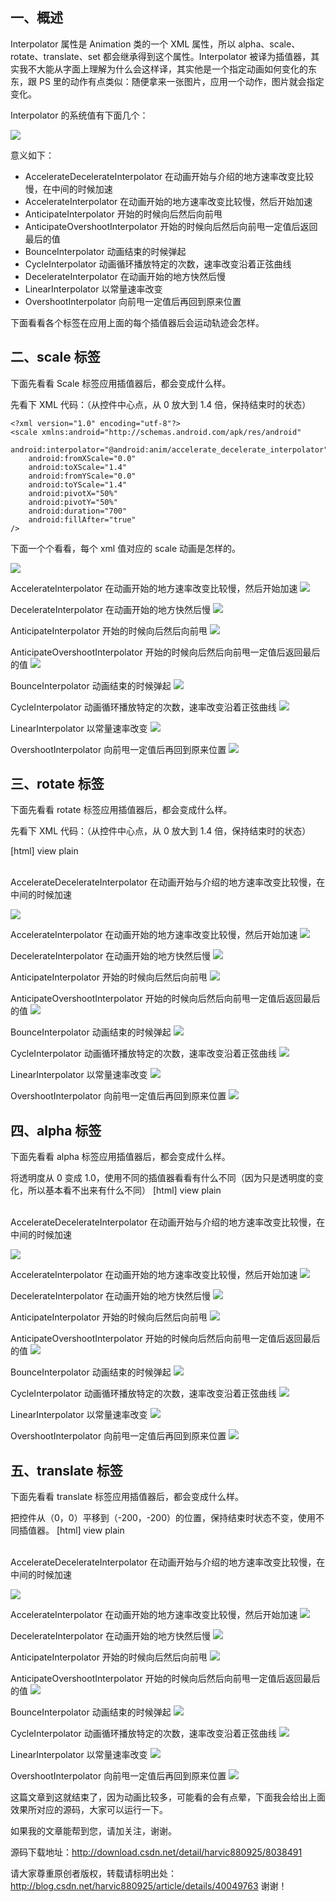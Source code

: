 ## 一、概述
Interpolator 属性是 Animation 类的一个 XML 属性，所以 alpha、scale、rotate、translate、set 都会继承得到这个属性。Interpolator 被译为插值器，其实我不大能从字面上理解为什么会这样译，其实他是一个指定动画如何变化的东东，跟 PS 里的动作有点类似：随便拿来一张图片，应用一个动作，图片就会指定变化。

Interpolator 的系统值有下面几个：

![](images/6.png)

意义如下：

- AccelerateDecelerateInterpolator   在动画开始与介绍的地方速率改变比较慢，在中间的时候加速
- AccelerateInterpolator                     在动画开始的地方速率改变比较慢，然后开始加速
- AnticipateInterpolator                      开始的时候向后然后向前甩
- AnticipateOvershootInterpolator     开始的时候向后然后向前甩一定值后返回最后的值
- BounceInterpolator                          动画结束的时候弹起
- CycleInterpolator                             动画循环播放特定的次数，速率改变沿着正弦曲线
- DecelerateInterpolator                    在动画开始的地方快然后慢
- LinearInterpolator                            以常量速率改变
- OvershootInterpolator                      向前甩一定值后再回到原来位置

下面看看各个标签在应用上面的每个插值器后会运动轨迹会怎样。

## 二、scale 标签
下面先看看 Scale 标签应用插值器后，都会变成什么样。

先看下 XML 代码：（从控件中心点，从 0 放大到 1.4 倍，保持结束时的状态）

```
<?xml version="1.0" encoding="utf-8"?>  
<scale xmlns:android="http://schemas.android.com/apk/res/android"  
    android:interpolator="@android:anim/accelerate_decelerate_interpolator"  
    android:fromXScale="0.0"  
    android:toXScale="1.4"  
    android:fromYScale="0.0"  
    android:toYScale="1.4"  
    android:pivotX="50%"  
    android:pivotY="50%"  
    android:duration="700"   
    android:fillAfter="true"  
/>  
```

下面一个个看看，每个 xml 值对应的 scale 动画是怎样的。

![](images/15.gif)

AccelerateInterpolator
在动画开始的地方速率改变比较慢，然后开始加速
![](images/16.gif)

DecelerateInterpolator
在动画开始的地方快然后慢
![](images/17.gif)

AnticipateInterpolator
开始的时候向后然后向前甩 
![](images/18.gif)

AnticipateOvershootInterpolator
开始的时候向后然后向前甩一定值后返回最后的值
![](images/19.gif)

BounceInterpolator
动画结束的时候弹起
![](images/20.gif)

 CycleInterpolator
动画循环播放特定的次数，速率改变沿着正弦曲线
![](images/21.gif)

LinearInterpolator
以常量速率改变
![](images/22.gif)

OvershootInterpolator
向前甩一定值后再回到原来位置
![](images/23.gif)

## 三、rotate 标签
下面先看看 rotate 标签应用插值器后，都会变成什么样。

先看下 XML 代码：（从控件中心点，从 0 放大到 1.4 倍，保持结束时的状态）

[html] view plain
<?xml version="1.0" encoding="utf-8"?>  
<rotate xmlns:android="http://schemas.android.com/apk/res/android"  
    android:interpolator="@android:anim/accelerate_decelerate_interpolator"  
    android:fromDegrees="0"  
    android:toDegrees="360"  
    android:pivotX="50%"  
    android:pivotY="50%"  
    android:duration="700"   
    android:fillAfter="true"  
/>  
AccelerateDecelerateInterpolator   在动画开始与介绍的地方速率改变比较慢，在中间的时候加速

![](images/24.gif)

AccelerateInterpolator
在动画开始的地方速率改变比较慢，然后开始加速
![](images/25.gif)

DecelerateInterpolator
在动画开始的地方快然后慢
![](images/26.gif)

AnticipateInterpolator
开始的时候向后然后向前甩
![](images/27.gif)

AnticipateOvershootInterpolator
开始的时候向后然后向前甩一定值后返回最后的值
![](images/28.gif)

BounceInterpolator
动画结束的时候弹起
![](images/29.gif)

CycleInterpolator
动画循环播放特定的次数，速率改变沿着正弦曲线
![](images/30.gif)

LinearInterpolator
以常量速率改变
![](images/31.gif)

OvershootInterpolator
向前甩一定值后再回到原来位置
![](images/32.gif)

## 四、alpha 标签
下面先看看 alpha 标签应用插值器后，都会变成什么样。

将透明度从 0 变成 1.0，使用不同的插值器看看有什么不同（因为只是透明度的变化，所以基本看不出来有什么不同）
[html] view plain
<?xml version="1.0" encoding="utf-8"?>  
<alpha xmlns:android="http://schemas.android.com/apk/res/android"  
    android:interpolator="@android:anim/accelerate_decelerate_interpolator"  
    android:fromAlpha="0.0"  
    android:toAlpha="1.0"  
    android:duration="3000"   
    android:fillAfter="true"  
/>  
AccelerateDecelerateInterpolator   在动画开始与介绍的地方速率改变比较慢，在中间的时候加速

![](images/33.gif)

AccelerateInterpolator
在动画开始的地方速率改变比较慢，然后开始加速
![](images/34.gif)

DecelerateInterpolator
在动画开始的地方快然后慢
![](images/35.gif)

AnticipateInterpolator
开始的时候向后然后向前甩
![](images/36.gif)

AnticipateOvershootInterpolator
开始的时候向后然后向前甩一定值后返回最后的值
![](images/37.gif)

BounceInterpolator
动画结束的时候弹起
![](images/38.gif)

CycleInterpolator
动画循环播放特定的次数，速率改变沿着正弦曲线
![](images/39.gif)

LinearInterpolator
以常量速率改变
![](images/40.gif)

OvershootInterpolator
向前甩一定值后再回到原来位置
![](images/41.gif)

## 五、translate 标签
下面先看看 translate 标签应用插值器后，都会变成什么样。

把控件从（0，0）平移到（-200，-200）的位置，保持结束时状态不变，使用不同插值器。
[html] view plain
<?xml version="1.0" encoding="utf-8"?>  
<translate xmlns:android="http://schemas.android.com/apk/res/android"  
    android:interpolator="@android:anim/accelerate_decelerate_interpolator"  
    android:fromXDelta="0"     
    android:toXDelta="-200"    
    android:fromYDelta="0"    
    android:toYDelta="-200"    
    android:duration="2000"    
    android:fillAfter="true"  
/>  
AccelerateDecelerateInterpolator   在动画开始与介绍的地方速率改变比较慢，在中间的时候加速

![](images/42.gif)

AccelerateInterpolator
在动画开始的地方速率改变比较慢，然后开始加速
![](images/43.gif)

DecelerateInterpolator
在动画开始的地方快然后慢
![](images/44.gif)

AnticipateInterpolator
开始的时候向后然后向前甩
![](images/45.gif)

AnticipateOvershootInterpolator
开始的时候向后然后向前甩一定值后返回最后的值
![](images/46.gif)

BounceInterpolator
动画结束的时候弹起
![](images/47.gif)

CycleInterpolator
动画循环播放特定的次数，速率改变沿着正弦曲线
![](images/48.gif)

LinearInterpolator
以常量速率改变
![](images/49.gif)

OvershootInterpolator
向前甩一定值后再回到原来位置
![](images/50.gif)

这篇文章到这就结束了，因为动画比较多，可能看的会有点晕，下面我会给出上面效果所对应的源码，大家可以运行一下。

如果我的文章能帮到您，请加关注，谢谢。

源码下载地址：http://download.csdn.net/detail/harvic880925/8038491

请大家尊重原创者版权，转载请标明出处：http://blog.csdn.net/harvic880925/article/details/40049763 谢谢！